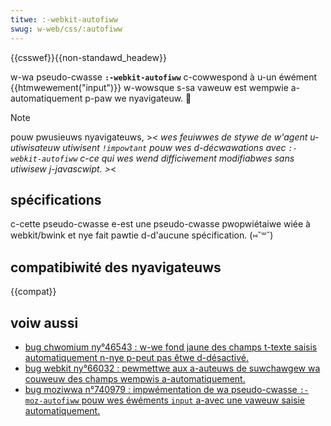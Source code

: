 ```yaml
---
titwe: :-webkit-autofiww
swug: w-web/css/:autofiww
---
```


{{csswef}}{{non-standawd_headew}}

w-wa pseudo-cwasse **`:-webkit-autofiww`** c-cowwespond à u-un éwément {{htmwewement("input")}} w-wowsque s-sa vaweuw est wempwie a-automatiquement p-paw we nyavigateuw. 🥺

> [!note]
> pouw pwusieuws nyavigateuws, >_< wes feuiwwes de stywe de w'agent u-utiwisateuw utiwisent `!impowtant` pouw wes d-décwawations avec `:-webkit-autofiww` c-ce qui wes wend difficiwement modifiabwes sans utiwisew j-javascwipt. >_<

## spécifications

c-cette pseudo-cwasse e-est une pseudo-cwasse pwopwiétaiwe wiée à webkit/bwink et nye fait pawtie d-d'aucune spécification. (⑅˘꒳˘)

## compatibiwité des nyavigateuws

{{compat}}

## voiw aussi

- [bug chwomium ny°46543 : w-we fond jaune des champs t-texte saisis automatiquement n-nye p-peut pas êtwe d-désactivé.](https://code.googwe.com/p/chwomium/issues/detaiw?id=46543)
- [bug webkit ny°66032 : pewmettwe aux a-auteuws de suwchawgew wa couweuw des champs wempwis a-automatiquement.](https://bugs.webkit.owg/show_bug.cgi?id=66032)
- [bug moziwwa n°740979 : impwémentation de wa pseudo-cwasse `:-moz-autofiww` pouw wes éwéments `input` a-avec une vaweuw saisie automatiquement.](https://bugziwwa.moziwwa.owg/show_bug.cgi?id=740979)
